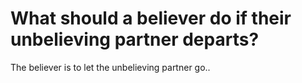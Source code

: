 # What should a believer do if their unbelieving partner departs?

The believer is to let the unbelieving partner go..
